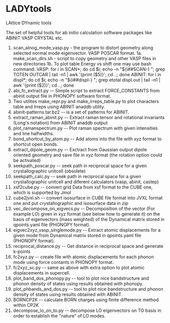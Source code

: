 # LADYtools
LAttice DYnamic tools

The set of helpful tools for ab initio calculation software packages like ABINIT VASP CRYSTAL etc.

1.  scan_alnog_mode_vasp.py - the program to distort geometry along selected normal mode eigenvector. VASP POSCAR format.
1a. make_scan_dirs.sh - script to copy geometry and other VASP files in new directories
1b. To plot table Energy vs shift one may use bash command:
VASP:
for i in SCAN*; do cd $i; echo -n "${i##SCAN-} "; grep TOTEN OUTCAR | tail -n1 | awk '{print ($5)}'; cd ..; done
ABINIT:
for i in displ*; do cd $i; echo -n "${i##displ-} "; grep etotal displ.out | tail -n1 | awk '{print ($2)}'; cd ..; done
2.  abi_fc_extract.py -- Simple script to extract FORCE_CONSTANTS from abinit output file in PHONOPY software format.
3.  Two utilites make_repr.py and make_irreps_table.py to plot characters table and Irreps using ABINIT anaddb utility.
4.  abinit-patterns.tar.bz2 -- is a set of patterns for ABINIT.
5.  extract_raman_abinit.py -- Extract raman tensor and rotational invariants (Long's notation) from ABINIT anaddb output
6.  plot_ramanspectrum.py -- Plot raman spectrum with given intensities and line halfwidths.
7.  bond_shortcut_by_atom.py -- Add atoms into the file with xyz format to shortcut open bonds.
8.  extract_dipole_geom.py --  Exctract from Gaussian output dipole oriented geometry and save file in xyz format (the rotation option could be activated)
9.  seekpath_poscar.py -- seek path in reciprocal space for a given crystallographic unitcell (obsolete)
10. seekpath_calc.py -- seek path in reciprocal space for a given crystallographic unitcell and diferent calculators (vasp, abinit, castep)
11. xsf2cube.py -- convert grid Data from xsf format to the CUBE one, which is supported by Jmol
12. cube2jvxl.sh -- convert isosurface in CUBE file format into JVXL format one and put crystallographic and isosurface data in zip
13. vec_decompose_on_eigvecs.py -- Decomposition of the vector (For example LO) given in xyz format (see below how to generate it) on
    the basis of eigenvectors (mass weighted) of the Dynamical matrix stored in qpoints.yaml file (PHONOPY format).
14. eigvec2xyz_vasp_singlemode.py -- Extract atomic displacements for a given mode from Dynamical matrix stored in qpoints.yaml file (PHONOPY format).
15. reciprocal_distance.py -- Get distance in reciprocal space and generate k-points
16. fc2xyz.py -- create file with atomic displacements for each phonon mode using force contants in PHONOPY format.
17. fc2xyz_sc.py -- same as above with extra option to plot atomic displacements in supercell.
18. plot_band_dos_phonopy.py -- tool to plot nice bandstructure and phonon density of states using results obtained with phonopy.
19. plot_phbands_and_dos.py -- tool to plot nice bandstructure and phonon density of states using results obtained with ABINIT.
20. BORNCP2K -- calculate BORN charges using finite difference method within CP2K
21. decompose_lo_on_to.py -- decompose LO eigenvectors on TO basis in order to establish the "nature" of LO modes.